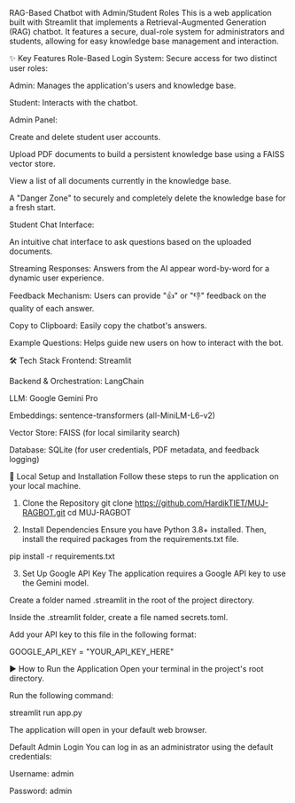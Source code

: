 RAG-Based Chatbot with Admin/Student Roles
This is a web application built with Streamlit that implements a Retrieval-Augmented Generation (RAG) chatbot. It features a secure, dual-role system for administrators and students, allowing for easy knowledge base management and interaction.

✨ Key Features
Role-Based Login System: Secure access for two distinct user roles:

Admin: Manages the application's users and knowledge base.

Student: Interacts with the chatbot.

Admin Panel:

Create and delete student user accounts.

Upload PDF documents to build a persistent knowledge base using a FAISS vector store.

View a list of all documents currently in the knowledge base.

A "Danger Zone" to securely and completely delete the knowledge base for a fresh start.

Student Chat Interface:

An intuitive chat interface to ask questions based on the uploaded documents.

Streaming Responses: Answers from the AI appear word-by-word for a dynamic user experience.

Feedback Mechanism: Users can provide "👍" or "👎" feedback on the quality of each answer.

Copy to Clipboard: Easily copy the chatbot's answers.

Example Questions: Helps guide new users on how to interact with the bot.

🛠️ Tech Stack
Frontend: Streamlit

Backend & Orchestration: LangChain

LLM: Google Gemini Pro

Embeddings: sentence-transformers (all-MiniLM-L6-v2)

Vector Store: FAISS (for local similarity search)

Database: SQLite (for user credentials, PDF metadata, and feedback logging)

🚀 Local Setup and Installation
Follow these steps to run the application on your local machine.

1. Clone the Repository
git clone https://github.com/HardikTIET/MUJ-RAGBOT.git
cd MUJ-RAGBOT

2. Install Dependencies
Ensure you have Python 3.8+ installed. Then, install the required packages from the requirements.txt file.

pip install -r requirements.txt

3. Set Up Google API Key
The application requires a Google API key to use the Gemini model.

Create a folder named .streamlit in the root of the project directory.

Inside the .streamlit folder, create a file named secrets.toml.

Add your API key to this file in the following format:

GOOGLE_API_KEY = "YOUR_API_KEY_HERE"

▶️ How to Run the Application
Open your terminal in the project's root directory.

Run the following command:

streamlit run app.py

The application will open in your default web browser.

Default Admin Login
You can log in as an administrator using the default credentials:

Username: admin

Password: admin
